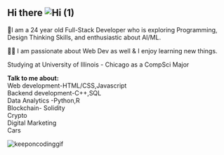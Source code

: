 ## Hi there ![Hi (1)](https://github.com/user-attachments/assets/adaff900-112b-4e1f-aabb-51d14f52a79b)


🌱I am a 24 year old Full-Stack Developer who is exploring Programming, Design Thinking Skills, and enthusiastic about AI/ML.  

👨‍💻 I am passionate about Web Dev as well & I enjoy learning new things.

Studying at University of Illinois - Chicago as a CompSci Major

**Talk to me about:**   
Web development-HTML/CSS,Javascript  
Backend development-C++,SQL  
Data Analytics -Python,R  
Blockchain- Solidity  
Crypto  
Digital Marketing  
Cars  

![keeponcodinggif](https://github.com/user-attachments/assets/61c94016-07ed-4cd5-9a08-558e596cb701)
<!--
**920Peter/920peter** is a ✨ _special_ ✨ repository because its `README.md` (this file) appears on your GitHub profile.

Here are some ideas to get you started:

- 🔭 I’m currently working on ...
- 🌱 I’m currently learning ...
- 👯 I’m looking to collaborate on ...
- 🤔 I’m looking for help with ...
- 💬 Ask me about ...
- 📫 How to reach me: ...
- 😄 Pronouns: ...
- ⚡ Fun fact: ...
-->
